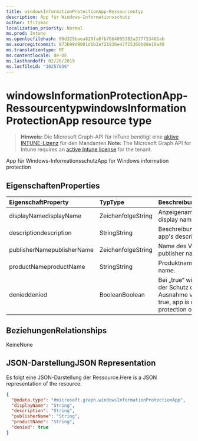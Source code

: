 ```yaml
---
title: windowsInformationProtectionApp-Ressourcentyp
description: App für Windows-Informationsschutz
author: tfitzmac
localization_priority: Normal
ms.prod: Intune
ms.openlocfilehash: 00d329baea829fa8fb7664895382a377f53461ab
ms.sourcegitcommit: 873b99d9001d1b2af21836e47f15360b08e10a40
ms.translationtype: MT
ms.contentlocale: de-DE
ms.lasthandoff: 02/26/2019
ms.locfileid: "30257036"
---
```

# <a name="windowsinformationprotectionapp-resource-type"></a><span data-ttu-id="d7535-103">windowsInformationProtectionApp-Ressourcentyp</span><span class="sxs-lookup"><span data-stu-id="d7535-103">windowsInformationProtectionApp resource type</span></span>

> <span data-ttu-id="d7535-104">**Hinweis:** Die Microsoft Graph-API für InTune benötigt eine [aktive INTUNE-Lizenz](https://go.microsoft.com/fwlink/?linkid=839381) für den Mandanten.</span><span class="sxs-lookup"><span data-stu-id="d7535-104">**Note:** The Microsoft Graph API for Intune requires an [active Intune license](https://go.microsoft.com/fwlink/?linkid=839381) for the tenant.</span></span>

<span data-ttu-id="d7535-105">App für Windows-Informationsschutz</span><span class="sxs-lookup"><span data-stu-id="d7535-105">App for Windows information protection</span></span>

## <a name="properties"></a><span data-ttu-id="d7535-106">Eigenschaften</span><span class="sxs-lookup"><span data-stu-id="d7535-106">Properties</span></span>
|<span data-ttu-id="d7535-107">Eigenschaft</span><span class="sxs-lookup"><span data-stu-id="d7535-107">Property</span></span>|<span data-ttu-id="d7535-108">Typ</span><span class="sxs-lookup"><span data-stu-id="d7535-108">Type</span></span>|<span data-ttu-id="d7535-109">Beschreibung</span><span class="sxs-lookup"><span data-stu-id="d7535-109">Description</span></span>|
|:---|:---|:---|
|<span data-ttu-id="d7535-110">displayName</span><span class="sxs-lookup"><span data-stu-id="d7535-110">displayName</span></span>|<span data-ttu-id="d7535-111">Zeichenfolge</span><span class="sxs-lookup"><span data-stu-id="d7535-111">String</span></span>|<span data-ttu-id="d7535-112">Anzeigename der App</span><span class="sxs-lookup"><span data-stu-id="d7535-112">App display name.</span></span>|
|<span data-ttu-id="d7535-113">description</span><span class="sxs-lookup"><span data-stu-id="d7535-113">description</span></span>|<span data-ttu-id="d7535-114">String</span><span class="sxs-lookup"><span data-stu-id="d7535-114">String</span></span>|<span data-ttu-id="d7535-115">Beschreibung der App</span><span class="sxs-lookup"><span data-stu-id="d7535-115">The app's description.</span></span>|
|<span data-ttu-id="d7535-116">publisherName</span><span class="sxs-lookup"><span data-stu-id="d7535-116">publisherName</span></span>|<span data-ttu-id="d7535-117">Zeichenfolge</span><span class="sxs-lookup"><span data-stu-id="d7535-117">String</span></span>|<span data-ttu-id="d7535-118">Name des Verlegers</span><span class="sxs-lookup"><span data-stu-id="d7535-118">The publisher name</span></span>|
|<span data-ttu-id="d7535-119">productName</span><span class="sxs-lookup"><span data-stu-id="d7535-119">productName</span></span>|<span data-ttu-id="d7535-120">String</span><span class="sxs-lookup"><span data-stu-id="d7535-120">String</span></span>|<span data-ttu-id="d7535-121">Produktname</span><span class="sxs-lookup"><span data-stu-id="d7535-121">The product name.</span></span>|
|<span data-ttu-id="d7535-122">denied</span><span class="sxs-lookup"><span data-stu-id="d7535-122">denied</span></span>|<span data-ttu-id="d7535-123">Boolean</span><span class="sxs-lookup"><span data-stu-id="d7535-123">Boolean</span></span>|<span data-ttu-id="d7535-124">Bei „true“ wird der App der Schutz oder eine Ausnahme verweigert.</span><span class="sxs-lookup"><span data-stu-id="d7535-124">If true, app is denied protection or exemption.</span></span>|

## <a name="relationships"></a><span data-ttu-id="d7535-125">Beziehungen</span><span class="sxs-lookup"><span data-stu-id="d7535-125">Relationships</span></span>
<span data-ttu-id="d7535-126">Keine</span><span class="sxs-lookup"><span data-stu-id="d7535-126">None</span></span>

## <a name="json-representation"></a><span data-ttu-id="d7535-127">JSON-Darstellung</span><span class="sxs-lookup"><span data-stu-id="d7535-127">JSON Representation</span></span>
<span data-ttu-id="d7535-128">Es folgt eine JSON-Darstellung der Ressource.</span><span class="sxs-lookup"><span data-stu-id="d7535-128">Here is a JSON representation of the resource.</span></span>
<!-- {
  "blockType": "resource",
  "@odata.type": "microsoft.graph.windowsInformationProtectionApp"
}
-->
``` json
{
  "@odata.type": "#microsoft.graph.windowsInformationProtectionApp",
  "displayName": "String",
  "description": "String",
  "publisherName": "String",
  "productName": "String",
  "denied": true
}
```



